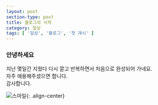 ```yaml
---
layout: post
section-type: post
title: 블로그의 시작
category: 일상
tags: [ '일상', '블로그', '첫 개시' ]
---
```


### 안녕하세요
지난 몇일간 지웠다 다시 깔고 반복하면서 처음으로 완성되어 가네요.  
자주 애용해주셨으면 합니다.  
감사합니다.  

![스마일](https://www.google.com/url?sa=i&url=https%3A%2F%2Fpngimg.com%2Fimage%2F36022&psig=AOvVaw26tTCJFCWSxZHF7P1_P5lR&ust=1615557651671000&source=images&cd=vfe&ved=0CAIQjRxqFwoTCKjp4LizqO8CFQAAAAAdAAAAABAZ){: .align-center}
